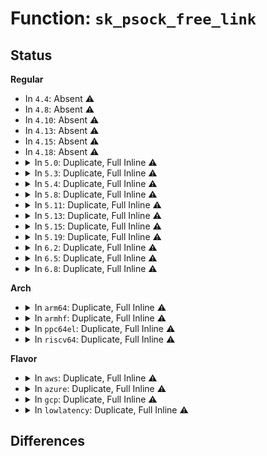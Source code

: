 # Function: <code>sk_psock_free_link</code>

## Status
<b>Regular</b>
<ul>
<li>
In <code>4.4</code>: Absent ⚠️
</li>
<li>
In <code>4.8</code>: Absent ⚠️
</li>
<li>
In <code>4.10</code>: Absent ⚠️
</li>
<li>
In <code>4.13</code>: Absent ⚠️
</li>
<li>
In <code>4.15</code>: Absent ⚠️
</li>
<li>
In <code>4.18</code>: Absent ⚠️
</li>
<li>
<details>
<summary>In <code>5.0</code>: Duplicate, Full Inline ⚠️</summary>

**Collision:** Static Duplication

**Inline:** Full

**Transformation:** False

**Instances:**

```
In net/core/skmsg.c (ffffffff818e737d)
Location: include/linux/skmsg.h:313
Inline: True
Inline callers:
  - net/core/skmsg.c:sk_psock_destroy_deferred
```
```
In net/core/sock_map.c (ffffffff818f27e5)
Location: include/linux/skmsg.h:313
Inline: True
Inline callers:
  - net/core/sock_map.c:sock_hash_update_common
  - net/core/sock_map.c:sock_map_update_common
  - net/core/sock_map.c:sock_map_unref
```
```
In net/ipv4/tcp_bpf.c (ffffffff81976b0e)
Location: include/linux/skmsg.h:313
Inline: True
Inline callers:
  - net/ipv4/tcp_bpf.c:tcp_bpf_remove
```
</details>
</li>
<li>
<details>
<summary>In <code>5.3</code>: Duplicate, Full Inline ⚠️</summary>

**Collision:** Static Duplication

**Inline:** Full

**Transformation:** False

**Instances:**

```
In net/core/skmsg.c (ffffffff81936d0b)
Location: include/linux/skmsg.h:313
Inline: True
Inline callers:
  - net/core/skmsg.c:sk_psock_destroy_deferred
```
```
In net/core/sock_map.c (ffffffff819448a2)
Location: include/linux/skmsg.h:313
Inline: True
Inline callers:
  - net/core/sock_map.c:sock_hash_update_common
  - net/core/sock_map.c:sock_map_update_common
  - net/core/sock_map.c:sock_map_unref
```
```
In net/ipv4/tcp_bpf.c (ffffffff819e0671)
Location: include/linux/skmsg.h:313
Inline: True
Inline callers:
  - net/ipv4/tcp_bpf.c:tcp_bpf_remove
```
</details>
</li>
<li>
<details>
<summary>In <code>5.4</code>: Duplicate, Full Inline ⚠️</summary>

**Collision:** Static Duplication

**Inline:** Full

**Transformation:** False

**Instances:**

```
In net/core/skmsg.c (ffffffff81969bdb)
Location: include/linux/skmsg.h:316
Inline: True
Inline callers:
  - net/core/skmsg.c:sk_psock_destroy_deferred
```
```
In net/core/sock_map.c (ffffffff819798a2)
Location: include/linux/skmsg.h:316
Inline: True
Inline callers:
  - net/core/sock_map.c:sock_hash_update_common
  - net/core/sock_map.c:sock_map_update_common
  - net/core/sock_map.c:sock_map_unref
```
```
In net/ipv4/tcp_bpf.c (ffffffff81a176a1)
Location: include/linux/skmsg.h:316
Inline: True
Inline callers:
  - net/ipv4/tcp_bpf.c:tcp_bpf_remove
```
</details>
</li>
<li>
<details>
<summary>In <code>5.8</code>: Duplicate, Full Inline ⚠️</summary>

**Collision:** Static Duplication

**Inline:** Full

**Transformation:** False

**Instances:**

```
In net/core/skmsg.c (ffffffff81a3d6b2)
Location: include/linux/skmsg.h:321
Inline: True
Inline callers:
  - net/core/skmsg.c:sk_psock_destroy_deferred
```
```
In net/core/sock_map.c (ffffffff81a4ea95)
Location: include/linux/skmsg.h:321
Inline: True
Inline callers:
  - net/core/sock_map.c:sock_map_remove_links
  - net/core/sock_map.c:sock_hash_update_common
  - net/core/sock_map.c:sock_map_update_common
  - net/core/sock_map.c:sock_map_del_link
```
</details>
</li>
<li>
<details>
<summary>In <code>5.11</code>: Duplicate, Full Inline ⚠️</summary>

**Collision:** Static Duplication

**Inline:** Full

**Transformation:** False

**Instances:**

```
In net/core/skmsg.c (ffffffff81a40292)
Location: include/linux/skmsg.h:323
Inline: True
Inline callers:
  - net/core/skmsg.c:sk_psock_destroy_deferred
```
```
In net/core/sock_map.c (ffffffff81a54a75)
Location: include/linux/skmsg.h:323
Inline: True
Inline callers:
  - net/core/sock_map.c:sock_map_remove_links
  - net/core/sock_map.c:sock_hash_update_common
  - net/core/sock_map.c:sock_map_update_common
  - net/core/sock_map.c:sock_map_del_link
```
</details>
</li>
<li>
<details>
<summary>In <code>5.13</code>: Duplicate, Full Inline ⚠️</summary>

**Collision:** Static Duplication

**Inline:** Full

**Transformation:** False

**Instances:**

```
In net/core/skmsg.c (ffffffff81a4d7ab)
Location: include/linux/skmsg.h:388
Inline: True
Inline callers:
  - net/core/skmsg.c:sk_psock_destroy
```
```
In net/core/sock_map.c (ffffffff81a50695)
Location: include/linux/skmsg.h:388
Inline: True
Inline callers:
  - net/core/sock_map.c:sock_map_remove_links
  - net/core/sock_map.c:sock_hash_update_common
  - net/core/sock_map.c:sock_map_update_common
  - net/core/sock_map.c:sock_map_unref
```
</details>
</li>
<li>
<details>
<summary>In <code>5.15</code>: Duplicate, Full Inline ⚠️</summary>

**Collision:** Static Duplication

**Inline:** Full

**Transformation:** False

**Instances:**

```
In net/core/skmsg.c (ffffffff81b05e6b)
Location: include/linux/skmsg.h:421
Inline: True
Inline callers:
  - net/core/skmsg.c:sk_psock_destroy
```
```
In net/core/sock_map.c (ffffffff81b09223)
Location: include/linux/skmsg.h:421
Inline: True
Inline callers:
  - net/core/sock_map.c:sock_map_remove_links
  - net/core/sock_map.c:sock_hash_update_common
  - net/core/sock_map.c:sock_map_update_common
  - net/core/sock_map.c:sock_map_unref
```
</details>
</li>
<li>
<details>
<summary>In <code>5.19</code>: Duplicate, Full Inline ⚠️</summary>

**Collision:** Static Duplication

**Inline:** Full

**Transformation:** False

**Instances:**

```
In net/core/skmsg.c (ffffffff81c8b87b)
Location: include/linux/skmsg.h:411
Inline: True
Inline callers:
  - net/core/skmsg.c:sk_psock_destroy
```
```
In net/core/sock_map.c (ffffffff81c8f2b4)
Location: include/linux/skmsg.h:411
Inline: True
Inline callers:
  - net/core/sock_map.c:sock_map_remove_links
  - net/core/sock_map.c:sock_hash_update_common
  - net/core/sock_map.c:sock_map_update_common
  - net/core/sock_map.c:sock_map_unref
```
</details>
</li>
<li>
<details>
<summary>In <code>6.2</code>: Duplicate, Full Inline ⚠️</summary>

**Collision:** Static Duplication

**Inline:** Full

**Transformation:** False

**Instances:**

```
In net/core/skmsg.c (ffffffff81e463db)
Location: include/linux/skmsg.h:413
Inline: True
Inline callers:
  - net/core/skmsg.c:sk_psock_destroy
```
```
In net/core/sock_map.c (ffffffff81e4a514)
Location: include/linux/skmsg.h:413
Inline: True
Inline callers:
  - net/core/sock_map.c:sock_map_remove_links
  - net/core/sock_map.c:sock_hash_update_common
  - net/core/sock_map.c:sock_map_update_common
  - net/core/sock_map.c:sock_map_unref
```
</details>
</li>
<li>
<details>
<summary>In <code>6.5</code>: Duplicate, Full Inline ⚠️</summary>

**Collision:** Static Duplication

**Inline:** Full

**Transformation:** False

**Instances:**

```
In net/core/skmsg.c (ffffffff81ea29e4)
Location: include/linux/skmsg.h:413
Inline: True
Inline callers:
  - net/core/skmsg.c:sk_psock_destroy
```
```
In net/core/sock_map.c (ffffffff81ea5c20)
Location: include/linux/skmsg.h:413
Inline: True
Inline callers:
  - net/core/sock_map.c:sock_map_remove_links
  - net/core/sock_map.c:sock_hash_update_common
  - net/core/sock_map.c:sock_map_update_common
  - net/core/sock_map.c:sock_map_unref
```
</details>
</li>
<li>
<details>
<summary>In <code>6.8</code>: Duplicate, Full Inline ⚠️</summary>

**Collision:** Static Duplication

**Inline:** Full

**Transformation:** False

**Instances:**

```
In net/core/skmsg.c (ffffffff81f65a84)
Location: include/linux/skmsg.h:419
Inline: True
Inline callers:
  - net/core/skmsg.c:sk_psock_destroy
```
```
In net/core/sock_map.c (ffffffff81f686e0)
Location: include/linux/skmsg.h:419
Inline: True
Inline callers:
  - net/core/sock_map.c:sock_map_remove_links
  - net/core/sock_map.c:sock_hash_update_common
  - net/core/sock_map.c:sock_map_update_common
  - net/core/sock_map.c:sock_map_unref
```
</details>
</li>
</ul>
<b>Arch</b>
<ul>
<li>
<details>
<summary>In <code>arm64</code>: Duplicate, Full Inline ⚠️</summary>

**Collision:** Static Duplication

**Inline:** Full

**Transformation:** False

**Instances:**

```
In net/core/skmsg.c (ffff800010c0fdf0)
Location: include/linux/skmsg.h:316
Inline: True
Inline callers:
  - net/core/skmsg.c:sk_psock_destroy_deferred
```
```
In net/core/sock_map.c (ffff800010c20d18)
Location: include/linux/skmsg.h:316
Inline: True
Inline callers:
  - net/core/sock_map.c:sock_hash_update_common
  - net/core/sock_map.c:sock_map_update_common
  - net/core/sock_map.c:sock_map_unref
```
```
In net/ipv4/tcp_bpf.c (ffff800010cd30dc)
Location: include/linux/skmsg.h:316
Inline: True
Inline callers:
  - net/ipv4/tcp_bpf.c:tcp_bpf_remove
```
</details>
</li>
<li>
<details>
<summary>In <code>armhf</code>: Duplicate, Full Inline ⚠️</summary>

**Collision:** Static Duplication

**Inline:** Full

**Transformation:** False

**Instances:**

```
In net/core/skmsg.c (c0d27c00)
Location: include/linux/skmsg.h:316
Inline: True
Inline callers:
  - net/core/skmsg.c:sk_psock_destroy_deferred
```
```
In net/core/sock_map.c (c0d386ac)
Location: include/linux/skmsg.h:316
Inline: True
Inline callers:
  - net/core/sock_map.c:sock_hash_update_common
  - net/core/sock_map.c:sock_map_update_common
  - net/core/sock_map.c:sock_map_unref
```
```
In net/ipv4/tcp_bpf.c (c0ddd47c)
Location: include/linux/skmsg.h:316
Inline: True
Inline callers:
  - net/ipv4/tcp_bpf.c:tcp_bpf_remove
```
</details>
</li>
<li>
<details>
<summary>In <code>ppc64el</code>: Duplicate, Full Inline ⚠️</summary>

**Collision:** Static Duplication

**Inline:** Full

**Transformation:** False

**Instances:**

```
In net/core/skmsg.c (c000000000cfc064)
Location: include/linux/skmsg.h:316
Inline: True
Inline callers:
  - net/core/skmsg.c:sk_psock_destroy_deferred
```
```
In net/core/sock_map.c (c000000000d13190)
Location: include/linux/skmsg.h:316
Inline: True
Inline callers:
  - net/core/sock_map.c:sock_hash_update_common
  - net/core/sock_map.c:sock_map_update_common
  - net/core/sock_map.c:sock_map_unref
```
```
In net/ipv4/tcp_bpf.c (c000000000df1d48)
Location: include/linux/skmsg.h:316
Inline: True
Inline callers:
  - net/ipv4/tcp_bpf.c:tcp_bpf_remove
```
</details>
</li>
<li>
<details>
<summary>In <code>riscv64</code>: Duplicate, Full Inline ⚠️</summary>

**Collision:** Static Duplication

**Inline:** Full

**Transformation:** False

**Instances:**

```
In net/core/skmsg.c (ffffffe00078c352)
Location: include/linux/skmsg.h:316
Inline: True
Inline callers:
  - net/core/skmsg.c:sk_psock_destroy_deferred
```
```
In net/core/sock_map.c (ffffffe000799d32)
Location: include/linux/skmsg.h:316
Inline: True
Inline callers:
  - net/core/sock_map.c:sock_hash_update_common
  - net/core/sock_map.c:sock_map_update_common
  - net/core/sock_map.c:sock_map_unref
```
```
In net/ipv4/tcp_bpf.c (ffffffe000824546)
Location: include/linux/skmsg.h:316
Inline: True
Inline callers:
  - net/ipv4/tcp_bpf.c:tcp_bpf_remove
```
</details>
</li>
</ul>
<b>Flavor</b>
<ul>
<li>
<details>
<summary>In <code>aws</code>: Duplicate, Full Inline ⚠️</summary>

**Collision:** Static Duplication

**Inline:** Full

**Transformation:** False

**Instances:**

```
In net/core/skmsg.c (ffffffff81909bab)
Location: include/linux/skmsg.h:316
Inline: True
Inline callers:
  - net/core/skmsg.c:sk_psock_destroy_deferred
```
```
In net/core/sock_map.c (ffffffff81919712)
Location: include/linux/skmsg.h:316
Inline: True
Inline callers:
  - net/core/sock_map.c:sock_hash_update_common
  - net/core/sock_map.c:sock_map_update_common
  - net/core/sock_map.c:sock_map_unref
```
```
In net/ipv4/tcp_bpf.c (ffffffff819b6d31)
Location: include/linux/skmsg.h:316
Inline: True
Inline callers:
  - net/ipv4/tcp_bpf.c:tcp_bpf_remove
```
</details>
</li>
<li>
<details>
<summary>In <code>azure</code>: Duplicate, Full Inline ⚠️</summary>

**Collision:** Static Duplication

**Inline:** Full

**Transformation:** False

**Instances:**

```
In net/core/skmsg.c (ffffffff818c39bb)
Location: include/linux/skmsg.h:316
Inline: True
Inline callers:
  - net/core/skmsg.c:sk_psock_destroy_deferred
```
```
In net/core/sock_map.c (ffffffff818d34c2)
Location: include/linux/skmsg.h:316
Inline: True
Inline callers:
  - net/core/sock_map.c:sock_hash_update_common
  - net/core/sock_map.c:sock_map_update_common
  - net/core/sock_map.c:sock_map_unref
```
```
In net/ipv4/tcp_bpf.c (ffffffff81973b21)
Location: include/linux/skmsg.h:316
Inline: True
Inline callers:
  - net/ipv4/tcp_bpf.c:tcp_bpf_remove
```
</details>
</li>
<li>
<details>
<summary>In <code>gcp</code>: Duplicate, Full Inline ⚠️</summary>

**Collision:** Static Duplication

**Inline:** Full

**Transformation:** False

**Instances:**

```
In net/core/skmsg.c (ffffffff8195abdb)
Location: include/linux/skmsg.h:316
Inline: True
Inline callers:
  - net/core/skmsg.c:sk_psock_destroy_deferred
```
```
In net/core/sock_map.c (ffffffff8196a8a2)
Location: include/linux/skmsg.h:316
Inline: True
Inline callers:
  - net/core/sock_map.c:sock_hash_update_common
  - net/core/sock_map.c:sock_map_update_common
  - net/core/sock_map.c:sock_map_unref
```
```
In net/ipv4/tcp_bpf.c (ffffffff81a217b1)
Location: include/linux/skmsg.h:316
Inline: True
Inline callers:
  - net/ipv4/tcp_bpf.c:tcp_bpf_remove
```
</details>
</li>
<li>
<details>
<summary>In <code>lowlatency</code>: Duplicate, Full Inline ⚠️</summary>

**Collision:** Static Duplication

**Inline:** Full

**Transformation:** False

**Instances:**

```
In net/core/skmsg.c (ffffffff8197cdfb)
Location: include/linux/skmsg.h:316
Inline: True
Inline callers:
  - net/core/skmsg.c:sk_psock_destroy_deferred
```
```
In net/core/sock_map.c (ffffffff8198cd12)
Location: include/linux/skmsg.h:316
Inline: True
Inline callers:
  - net/core/sock_map.c:sock_hash_update_common
  - net/core/sock_map.c:sock_map_update_common
  - net/core/sock_map.c:sock_map_unref
```
```
In net/ipv4/tcp_bpf.c (ffffffff81a2cb01)
Location: include/linux/skmsg.h:316
Inline: True
Inline callers:
  - net/ipv4/tcp_bpf.c:tcp_bpf_remove
```
</details>
</li>
</ul>

## Differences
